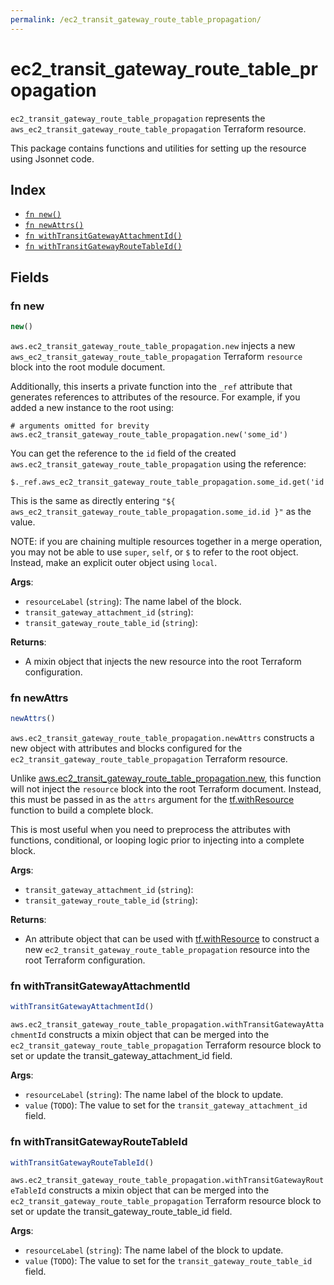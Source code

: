 ```yaml
---
permalink: /ec2_transit_gateway_route_table_propagation/
---
```


# ec2_transit_gateway_route_table_propagation

`ec2_transit_gateway_route_table_propagation` represents the `aws_ec2_transit_gateway_route_table_propagation` Terraform resource.



This package contains functions and utilities for setting up the resource using Jsonnet code.


## Index

* [`fn new()`](#fn-new)
* [`fn newAttrs()`](#fn-newattrs)
* [`fn withTransitGatewayAttachmentId()`](#fn-withtransitgatewayattachmentid)
* [`fn withTransitGatewayRouteTableId()`](#fn-withtransitgatewayroutetableid)

## Fields

### fn new

```ts
new()
```


`aws.ec2_transit_gateway_route_table_propagation.new` injects a new `aws_ec2_transit_gateway_route_table_propagation` Terraform `resource`
block into the root module document.

Additionally, this inserts a private function into the `_ref` attribute that generates references to attributes of the
resource. For example, if you added a new instance to the root using:

    # arguments omitted for brevity
    aws.ec2_transit_gateway_route_table_propagation.new('some_id')

You can get the reference to the `id` field of the created `aws.ec2_transit_gateway_route_table_propagation` using the reference:

    $._ref.aws_ec2_transit_gateway_route_table_propagation.some_id.get('id')

This is the same as directly entering `"${ aws_ec2_transit_gateway_route_table_propagation.some_id.id }"` as the value.

NOTE: if you are chaining multiple resources together in a merge operation, you may not be able to use `super`, `self`,
or `$` to refer to the root object. Instead, make an explicit outer object using `local`.

**Args**:
  - `resourceLabel` (`string`): The name label of the block.
  - `transit_gateway_attachment_id` (`string`): 
  - `transit_gateway_route_table_id` (`string`): 

**Returns**:
- A mixin object that injects the new resource into the root Terraform configuration.


### fn newAttrs

```ts
newAttrs()
```


`aws.ec2_transit_gateway_route_table_propagation.newAttrs` constructs a new object with attributes and blocks configured for the `ec2_transit_gateway_route_table_propagation`
Terraform resource.

Unlike [aws.ec2_transit_gateway_route_table_propagation.new](#fn-ec2transitgatewayroutetablepropagationnew), this function will not inject the `resource`
block into the root Terraform document. Instead, this must be passed in as the `attrs` argument for the
[tf.withResource](https://github.com/tf-libsonnet/core/tree/main/docs#fn-withresource) function to build a complete block.

This is most useful when you need to preprocess the attributes with functions, conditional, or looping logic prior to
injecting into a complete block.

**Args**:
  - `transit_gateway_attachment_id` (`string`): 
  - `transit_gateway_route_table_id` (`string`): 

**Returns**:
  - An attribute object that can be used with [tf.withResource](https://github.com/tf-libsonnet/core/tree/main/docs#fn-withresource) to construct a new `ec2_transit_gateway_route_table_propagation` resource into the root Terraform configuration.


### fn withTransitGatewayAttachmentId

```ts
withTransitGatewayAttachmentId()
```

`aws.ec2_transit_gateway_route_table_propagation.withTransitGatewayAttachmentId` constructs a mixin object that can be merged into the `ec2_transit_gateway_route_table_propagation`
Terraform resource block to set or update the transit_gateway_attachment_id field.



**Args**:
  - `resourceLabel` (`string`): The name label of the block to update.
  - `value` (`TODO`): The value to set for the `transit_gateway_attachment_id` field.


### fn withTransitGatewayRouteTableId

```ts
withTransitGatewayRouteTableId()
```

`aws.ec2_transit_gateway_route_table_propagation.withTransitGatewayRouteTableId` constructs a mixin object that can be merged into the `ec2_transit_gateway_route_table_propagation`
Terraform resource block to set or update the transit_gateway_route_table_id field.



**Args**:
  - `resourceLabel` (`string`): The name label of the block to update.
  - `value` (`TODO`): The value to set for the `transit_gateway_route_table_id` field.
